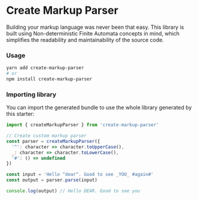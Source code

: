 # Create Markup Parser

Building your markup language was never been that easy. This library is built using Non-deterministic Finite Automata concepts in mind, which simplifies the readability and maintainability of the source code.

### Usage

```bash
yarn add create-markup-parser
# or
npm install create-markup-parser
```

### Importing library

You can import the generated bundle to use the whole library generated by this starter:

```javascript
import { createMarkupParser } from 'create-markup-parser'

// Create custom markup parser
const parser = createMarkupParser({
  '^': character => character.toUpperCase(),
  _: character => character.toLowerCase(),
  '#': () => undefined
})

const input = 'Hello ^dear^. Good to see _YOU_ #again#'
const output = parser.parse(input)

console.log(output) // Hello DEAR. Good to see you
```
